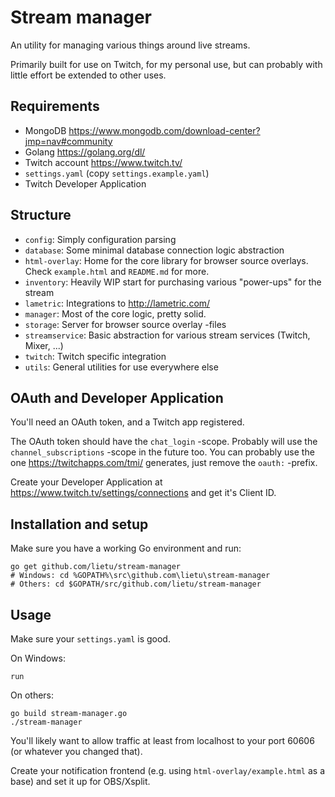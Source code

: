 # Stream manager

An utility for managing various things around live streams.

Primarily built for use on Twitch, for my personal use, but can probably with little effort be extended to other uses.


## Requirements

 - MongoDB https://www.mongodb.com/download-center?jmp=nav#community
 - Golang https://golang.org/dl/
 - Twitch account https://www.twitch.tv/
 - `settings.yaml` (copy `settings.example.yaml`)
 - Twitch Developer Application


## Structure

 - `config`: Simply configuration parsing
 - `database`: Some minimal database connection logic abstraction
 - `html-overlay`: Home for the core library for browser source overlays. Check `example.html` and `README.md` for more.
 - `inventory`: Heavily WIP start for purchasing various "power-ups" for the stream
 - `lametric`: Integrations to http://lametric.com/
 - `manager`: Most of the core logic, pretty solid.
 - `storage`: Server for browser source overlay -files
 - `streamservice`: Basic abstraction for various stream services (Twitch, Mixer, ...)
 - `twitch`: Twitch specific integration
 - `utils`: General utilities for use everywhere else


## OAuth and Developer Application

You'll need an OAuth token, and a Twitch app registered.

The OAuth token should have the `chat_login` -scope. Probably will use the `channel_subscriptions` -scope in the future
too. You can probably use the one https://twitchapps.com/tmi/ generates, just remove the `oauth:` -prefix.

Create your Developer Application at https://www.twitch.tv/settings/connections and get it's Client ID.


## Installation and setup

Make sure you have a working Go environment and run:

```
go get github.com/lietu/stream-manager
# Windows: cd %GOPATH%\src\github.com\lietu\stream-manager
# Others: cd $GOPATH/src/github.com/lietu/stream-manager
```


## Usage

Make sure your `settings.yaml` is good.

On Windows:

```
run
```

On others:

```
go build stream-manager.go
./stream-manager
```

You'll likely want to allow traffic at least from localhost to your port 60606 (or whatever you changed that).

Create your notification frontend (e.g. using `html-overlay/example.html` as a base) and set it up for OBS/Xsplit.
